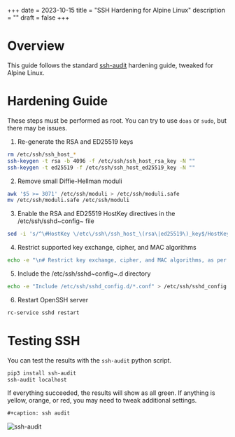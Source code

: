 +++
date = 2023-10-15
title = "SSH Hardening for Alpine Linux"
description = ""
draft = false
+++

# Overview

This guide follows the standard
[ssh-audit](https://www.ssh-audit.com/hardening_guides.html) hardening
guide, tweaked for Alpine Linux.

# Hardening Guide

These steps must be performed as root. You can try to use
`doas` or `sudo`, but there may be issues.

1.  Re-generate the RSA and ED25519 keys

```sh
rm /etc/ssh/ssh_host_*
ssh-keygen -t rsa -b 4096 -f /etc/ssh/ssh_host_rsa_key -N ""
ssh-keygen -t ed25519 -f /etc/ssh/ssh_host_ed25519_key -N ""
```

2.  Remove small Diffie-Hellman moduli

```sh
awk '$5 >= 3071' /etc/ssh/moduli > /etc/ssh/moduli.safe
mv /etc/ssh/moduli.safe /etc/ssh/moduli
```

3.  Enable the RSA and ED25519 HostKey directives in the
    /etc/ssh/sshd~config~ file

```sh
sed -i 's/^\#HostKey \/etc\/ssh\/ssh_host_\(rsa\|ed25519\)_key$/HostKey \/etc\/ssh\/ssh_host_\1_key/g' /etc/ssh/sshd_config
```

4.  Restrict supported key exchange, cipher, and MAC algorithms

```sh
echo -e "\n# Restrict key exchange, cipher, and MAC algorithms, as per sshaudit.com\n# hardening guide.\nKexAlgorithms sntrup761x25519-sha512@openssh.com,curve25519-sha256,curve25519-sha256@libssh.org,diffie-hellman-group16-sha512,diffie-hellman-group18-sha512,diffie-hellman-group-exchange-sha256\nCiphers chacha20-poly1305@openssh.com,aes256-gcm@openssh.com,aes128-gcm@openssh.com,aes256-ctr,aes192-ctr,aes128-ctr\nMACs hmac-sha2-256-etm@openssh.com,hmac-sha2-512-etm@openssh.com,umac-128-etm@openssh.com\nHostKeyAlgorithms ssh-ed25519,ssh-ed25519-cert-v01@openssh.com,sk-ssh-ed25519@openssh.com,sk-ssh-ed25519-cert-v01@openssh.com,rsa-sha2-512,rsa-sha2-512-cert-v01@openssh.com,rsa-sha2-256,rsa-sha2-256-cert-v01@openssh.com" > /etc/ssh/sshd_config.d/ssh-audit_hardening.conf
```

5.  Include the /etc/ssh/sshd~config~.d directory

```sh
echo -e "Include /etc/ssh/sshd_config.d/*.conf" > /etc/ssh/sshd_config
```

6.  Restart OpenSSH server

```sh
rc-service sshd restart
```

# Testing SSH

You can test the results with the `ssh-audit` python script.

```sh
pip3 install ssh-audit
ssh-audit localhost
```

If everything succeeded, the results will show as all green. If anything
is yellow, orange, or red, you may need to tweak additional settings.

``` txt
#+caption: ssh audit
```

![ssh-audit](https://img.cleberg.net/blog/20231015-ssh-hardening/ssh-audit.png)
